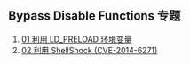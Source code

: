 ## Bypass Disable Functions 专题

1. [01 利用 LD_PRELOAD 环境变量](./1)
2. [02 利用 ShellShock (CVE-2014-6271)](./2)
